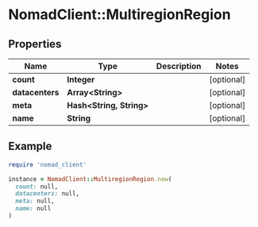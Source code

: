 # NomadClient::MultiregionRegion

## Properties

| Name | Type | Description | Notes |
| ---- | ---- | ----------- | ----- |
| **count** | **Integer** |  | [optional] |
| **datacenters** | **Array&lt;String&gt;** |  | [optional] |
| **meta** | **Hash&lt;String, String&gt;** |  | [optional] |
| **name** | **String** |  | [optional] |

## Example

```ruby
require 'nomad_client'

instance = NomadClient::MultiregionRegion.new(
  count: null,
  datacenters: null,
  meta: null,
  name: null
)
```

